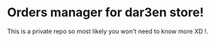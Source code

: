 # **Orders manager for dar3en store!**

This is a private repo so most likely you won't need to know more XD !.
